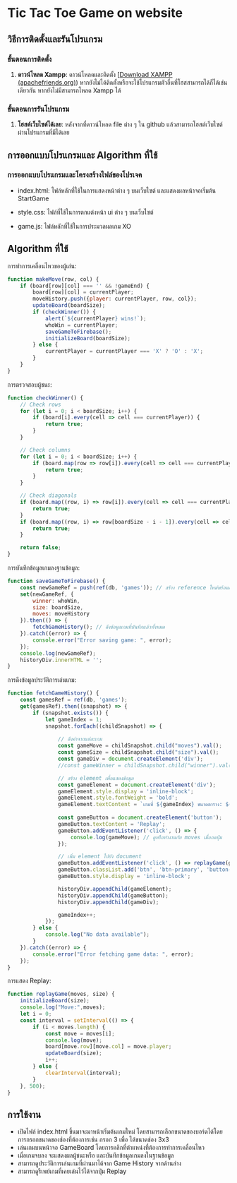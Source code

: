 # Tic Tac Toe Game on website

## วิธีการติดตั้งและรันโปรแกรม

### ขั้นตอนการติดตั้ง

1. **ดาวน์โหลด Xampp**:
    ดาวน์โหลดและติดตั้ง [[Download XAMPP (apachefriends.org)](https://www.apachefriends.org/download.html)) หากยังไม่ได้ติดตั้งหรือจะใช้โปรแกรมตัวอื่นที่โฮสสามารถได้ก็ได้เช่นเดียวกัน หากยังไม่มีสามารถโหลด Xampp ได้

### ขั้นตอนการรันโปรแกรม

1. **โฮสต์เว็บไซต์ได้เลย**:
   หลังจากที่ดาวน์โหลด file ต่าง ๆ ใน github แล้วสามารถโฮสต์เว็บไซต์ผ่านโปรแกรมที่มีได้เลย

## การออกแบบโปรแกรมและ Algorithm ที่ใช้

### การออกแบบโปรแกรมและโครงสร้างไฟล์ของโปรเจค

  * index.html: ไฟล์หลักที่ใช้ในการแสดงหน้าต่าง ๆ บนเว็บไซต์ และแสดงผลหน้าจอเริ่มต้น StartGame
    
  * style.css: ไฟล์ที่ใช้ในการตกแต่งหน้า ui ต่าง ๆ บนเว็บไซต์
    
  * game.js: ไฟล์หลักที่ใช้ในการประมวลผลเกม XO

## Algorithm ที่ใช้
  การทำการเคลื่อนไหวของผู้เล่น:
```js
function makeMove(row, col) {
    if (board[row][col] === '' && !gameEnd) {
        board[row][col] = currentPlayer;
        moveHistory.push({player: currentPlayer, row, col});
        updateBoard(boardSize);
        if (checkWinner()) {
            alert(`${currentPlayer} wins!`);
            whoWin = currentPlayer;
            saveGameToFirebase();
            initializeBoard(boardSize);
        } else {
            currentPlayer = currentPlayer === 'X' ? 'O' : 'X';
        }
    }
}
```

  การตรวจสอบผู้ชนะ:
```js
function checkWinner() {
    // Check rows
    for (let i = 0; i < boardSize; i++) {
        if (board[i].every(cell => cell === currentPlayer)) {
            return true;
        }
    }

    // Check columns
    for (let i = 0; i < boardSize; i++) {
        if (board.map(row => row[i]).every(cell => cell === currentPlayer)) {
            return true;
        }
    }

    // Check diagonals
    if (board.map((row, i) => row[i]).every(cell => cell === currentPlayer)) {
        return true;
    }
    if (board.map((row, i) => row[boardSize - i - 1]).every(cell => cell === currentPlayer)) {
        return true;
    }

    return false;
}
```
  การบันทึกข้อมูลเกมลงฐานข้อมูล:
```js
function saveGameToFirebase() {
    const newGameRef = push(ref(db, 'games')); // สร้าง reference ใหม่พร้อมกับ id ไม่ซ้ำ
    set(newGameRef, {
        winner: whoWin,
        size: boardSize,
        moves: moveHistory
    }).then(() => {
        fetchGameHistory(); // ดึงข้อมูลเกมที่บันทึกแล้วทั้งหมด
    }).catch((error) => {
        console.error("Error saving game: ", error);
    });
    console.log(newGameRef);
    historyDiv.innerHTML = '';
}
```
  การดึงข้อมูลประวัติการเล่นเกม:
```js
function fetchGameHistory() {
    const gamesRef = ref(db, 'games');
    get(gamesRef).then((snapshot) => {
        if (snapshot.exists()) {
            let gameIndex = 1;
            snapshot.forEach((childSnapshot) => {
                
                // ดึงค่าจากแต่ละเกม
                const gameMove = childSnapshot.child("moves").val();
                const gameSize = childSnapshot.child("size").val();
                const gameDiv = document.createElement('div');
                //const gameWinner = childSnapshot.child("winner").val();

                // สร้าง element เพื่อแสดงข้อมูล
                const gameElement = document.createElement('div');
                gameElement.style.display = 'inline-block';
                gameElement.style.fontWeight = 'bold';
                gameElement.textContent = `เกมที่ ${gameIndex} ขนาดตาราง: ${gameSize} x ${gameSize}`;
                
                const gameButton = document.createElement('button');
                gameButton.textContent = 'Replay';
                gameButton.addEventListener('click', () => {
                    console.log(gameMove); // ดูหรือทำงานกับ moves เมื่อกดปุ่ม
                });

                // เพิ่ม element ไปยัง document
                gameButton.addEventListener('click', () => replayGame(gameMove, gameSize));
                gameButton.classList.add('btn', 'btn-primary', 'button-history');
                gameButton.style.display = 'inline-block';

                historyDiv.appendChild(gameElement);
                historyDiv.appendChild(gameButton);
                historyDiv.appendChild(gameDiv);

                gameIndex++;
            });
        } else {
            console.log("No data available");
        }
    }).catch((error) => {
        console.error("Error fetching game data: ", error);
    });
}
```
  การแสดง Replay:
```js
function replayGame(moves, size) {
    initializeBoard(size);
    console.log("Move:",moves);
    let i = 0;
    const interval = setInterval(() => {
        if (i < moves.length) {
            const move = moves[i];
            console.log(move);
            board[move.row][move.col] = move.player;
            updateBoard(size);
            i++;
        } else {
            clearInterval(interval);
        }
    }, 500);
}
```

## การใช้งาน
* เปิดไฟล์ index.html ขึ้นมาจะมาหน้าเริ่มต้นเกมใหม่ โดยสามารถเลือกขนาดของบอร์ดได้โดยการกรอกขนาดของช่องที่ต้องการเช่น กรอก 3 เพื่อ ได้ขนาดช่อง 3x3
* เล่นเกมบนหน้าจอ GameBoard โดยการคลิกที่ตำแหน่งที่ต้องการทำการเคลื่อนไหว
* เมื่อเกมจบลง จะแสดงผลผู้ชนะหรือ และบันทึกข้อมูลเกมลงในฐานข้อมูล
* สามารถดูประวัติการเล่นเกมที่ผ่านมาได้จาก Game History จากด้านล่าง
* สามารถดูรีเพย์เกมที่เคยเล่นไว้ได้จากปุ่ม Replay

